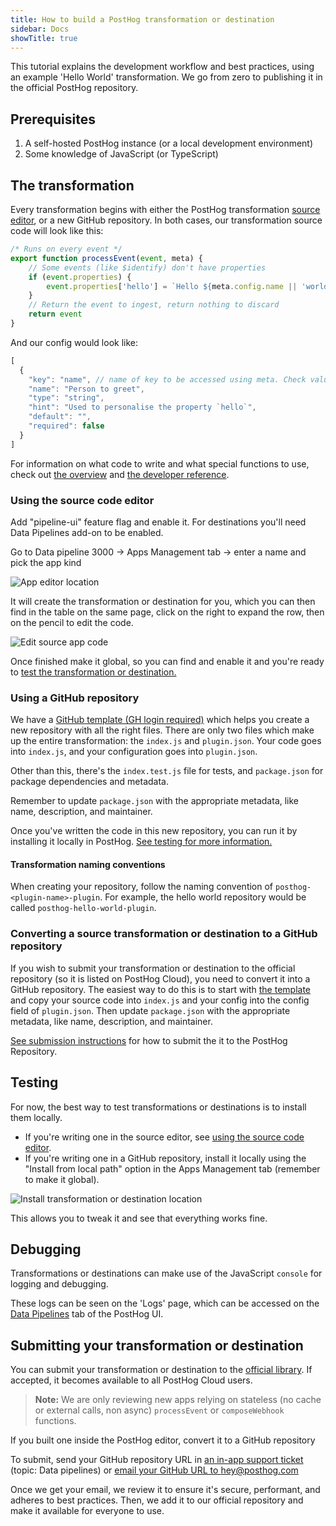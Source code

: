```yaml
---
title: How to build a PostHog transformation or destination
sidebar: Docs
showTitle: true
---
```


This tutorial explains the development workflow and best practices, using an example 'Hello World' transformation. We go from zero to publishing it in the official PostHog repository.

## Prerequisites

1. A self-hosted PostHog instance (or a local development environment)
1. Some knowledge of JavaScript (or TypeScript)

## The transformation

Every transformation begins with either the PostHog transformation [source editor](#using-the-plugin-source-editor), or a new GitHub repository. In both cases, our transformation source code will look like this:

```js
/* Runs on every event */
export function processEvent(event, meta) {
    // Some events (like $identify) don't have properties
    if (event.properties) {
        event.properties['hello'] = `Hello ${meta.config.name || 'world'}`
    }
    // Return the event to ingest, return nothing to discard  
    return event
}
```

And our config would look like:

```js
[
  {
    "key": "name", // name of key to be accessed using meta. Check value using `meta.config.name`
    "name": "Person to greet",
    "type": "string",
    "hint": "Used to personalise the property `hello`",
    "default": "",
    "required": false
  }
]
```

For information on what code to write and what special functions to use, check out [the overview](/docs/cdp/build) and [the developer reference](/docs/cdp/build/reference).

### Using the source code editor

Add "pipeline-ui" feature flag and enable it. For destinations you'll need Data Pipelines add-on to be enabled.

Go to Data pipeline 3000 -> Apps Management tab -> enter a name and pick the app kind

![App editor location](https://res.cloudinary.com/dmukukwp6/image/upload/v1714149251/posthog.com/contents/images/docs/cdp/create-source-code-app.png)

It will create the transformation or destination for you, which you can then find in the table on the same page, click on the right to expand the row, then on the pencil to edit the code.

![Edit source app code](https://res.cloudinary.com/dmukukwp6/image/upload/v1714149601/posthog.com/contents/images/docs/cdp/source-app-edit-code.png)

Once finished make it global, so you can find and enable it and you're ready to [test the transformation or destination.](#testing)

### Using a GitHub repository

We have a [GitHub template (GH login required)](https://github.com/PostHog/posthog-plugin-starter-kit/generate) which helps you create a new repository with all the right files. There are only two files which make up the entire transformation: the `index.js` and `plugin.json`. Your code goes into `index.js`, and your configuration goes into `plugin.json`.

Other than this, there's the `index.test.js` file for tests, and `package.json` for package dependencies and metadata.

Remember to update `package.json` with the appropriate metadata, like name, description, and maintainer.

Once you've written the code in this new repository, you can run it by installing it locally in PostHog. [See testing for more information.](#testing)

#### Transformation naming conventions

When creating your repository, follow the naming convention of `posthog-<plugin-name>-plugin`. For example, the hello world  repository would be called `posthog-hello-world-plugin`.

### Converting a source transformation or destination to a GitHub repository

If you wish to submit your transformation or destination to the official repository (so it is listed on PostHog Cloud), you need to convert it into a GitHub repository. The easiest way to do this is to start with [the template](https://github.com/PostHog/posthog-plugin-starter-kit/generate) and copy your source code into `index.js` and your config into the config field of `plugin.json`. Then update `package.json` with the appropriate metadata, like name, description, and maintainer.

[See submission instructions](#submitting-your-plugin) for how to submit the it to the PostHog Repository.

## Testing

For now, the best way to test transformations or destinations is to install them locally. 

- If you're writing one in the source editor, see [using the source code editor](#using-the-source-code-editor).
- If you're writing one in a GitHub repository, install it locally using the "Install from local path" option in the Apps Management tab (remember to make it global).

![Install transformation or destination location](https://res.cloudinary.com/dmukukwp6/image/upload/v1714150263/posthog.com/contents/images/docs/cdp/install-options.png)

This allows you to tweak it and see that everything works fine.

## Debugging

Transformations or destinations can make use of the JavaScript `console` for logging and debugging. 

These logs can be seen on the 'Logs' page, which can be accessed on the [Data Pipelines](https://app.posthog.com/apps) tab of the PostHog UI.

## Submitting your transformation or destination

You can submit your transformation or destination to the [official library](/cdp). If accepted, it becomes available to all PostHog Cloud users. 

> **Note:** We are only reviewing new apps relying on stateless (no cache or external calls, non async) `processEvent` or `composeWebhook` functions.

If you built one inside the PostHog editor, convert it to a GitHub repository

To submit, send your GitHub repository URL in [an in-app support ticket](https://us.posthog.com/#panel=support%3Asupport%3Aapps%3Alow) (topic: Data pipelines) or [email your GitHub URL to hey@posthog.com](mailto:hey@posthog.com?subject=Submit%20Plugin%20to%20Repository&body=Plugin%20GitHub%20link%3A)

Once we get your email, we review it to ensure it's secure, performant, and adheres to best practices. Then, we add it to our official repository and make it available for everyone to use.
